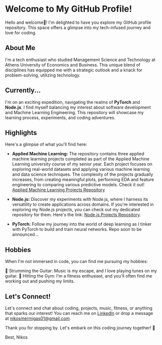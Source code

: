 

<!--
**nmermigas/nmermigas** is a ✨ _special_ ✨ repository because its `README.md` (this file) appears on your GitHub profile.

Here are some ideas to get you started:

- 🔭 I’m currently working on ...
- 🌱 I’m currently learning ...
- 👯 I’m looking to collaborate on ...
- 🤔 I’m looking for help with ...
- 💬 Ask me about ...
- 📫 How to reach me: ...
- 😄 Pronouns: ...
- ⚡ Fun fact: ...
-->



# Welcome to My GitHub Profile!

Hello and welcome👋! I'm delighted to have you explore my GitHub profile repository. This space offers a glimpse into my tech-infused journey and love for coding.

## About Me

I'm a tech enthusiast who studied  Management Science and Technology at Athens University of Economics and Business. This unique blend of disciplines has equipped me with a strategic outlook and a knack for problem-solving, utilizing technology.

## Currently...

I'm on an exciting expedition, navigating the realms of **PyTorch** and **Node.js**. I find myself balancing my interest about software development and Machine Learning Engineering. This repository will showcase my learning process, experiments, and coding adventures.


## Highlights

Here's a glimpse of what you'll find here:

- **Applied Machine Learning:** The repository contains three applied machine learning projects completed as part of the Applied Machine Learning university course of my senior year. Each project focuses on exploring real-world datasets and applying various machine learning and data science techniques. The complexity of the projects gradually increases, from creating meaningful plots, performing EDA and feature engineering to comparing various predictive models.
Check it out! [Applied Machine Learning Projects Repository](https://github.com/nmermigas/Applied-Machine-Learning)

- **Node.js:** Discover my experiments with Node.js, where I harness its versatility to create applications across domains. If you're interested in exploring my Node.js projects, you can check out my dedicated repository for them. Here's the link: [Node.js Projects Repository](https://github.com/nmermigas/nodejs-projects).


- **PyTorch:** Follow my journey into the world of deep learning as I tinker with PyTorch to build and train neural networks. Repo soon to be announced...



## Hobbies

When I'm not immersed in code, you can find me pursuing my hobbies:

🎸 Strumming the Guitar: Music is my escape, and I love playing tunes on my guitar.
💪 Hitting the Gym: I'm a fitness enthusiast, and you'll often find me working out and pushing my limits.


## Let's Connect!

Let's connect and chat about coding, projects, music, fitness, or anything that sparks our interest! You can reach me on [LinkedIn](https://www.linkedin.com/in/nikosmermigas/) or drop a message at nikosmermigas01@gmail.com.

Thank you for stopping by. Let's embark on this coding journey together! 🚀

Best,
Nikos
